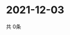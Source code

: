 # 2021-12-03
  共 0条

  <!-- BEGIN -->
  <!-- 最后更新时间Fri Dec 03 2021 05:04:37 GMT+0000 (Coordinated Universal Time) -->
  
  <!-- END -->
  
  